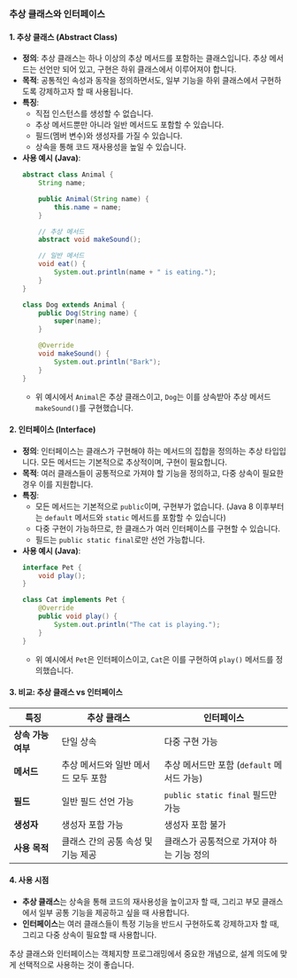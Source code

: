 ### 추상 클래스와 인터페이스

#### 1. 추상 클래스 (Abstract Class)
- **정의**: 추상 클래스는 하나 이상의 추상 메서드를 포함하는 클래스입니다. 추상 메서드는 선언만 되어 있고, 구현은 하위 클래스에서 이루어져야 합니다.
- **목적**: 공통적인 속성과 동작을 정의하면서도, 일부 기능을 하위 클래스에서 구현하도록 강제하고자 할 때 사용됩니다.
- **특징**:
  - 직접 인스턴스를 생성할 수 없습니다.
  - 추상 메서드뿐만 아니라 일반 메서드도 포함할 수 있습니다.
  - 필드(멤버 변수)와 생성자를 가질 수 있습니다.
  - 상속을 통해 코드 재사용성을 높일 수 있습니다.
- **사용 예시 (Java)**:
  ```java
  abstract class Animal {
      String name;

      public Animal(String name) {
          this.name = name;
      }

      // 추상 메서드
      abstract void makeSound();

      // 일반 메서드
      void eat() {
          System.out.println(name + " is eating.");
      }
  }

  class Dog extends Animal {
      public Dog(String name) {
          super(name);
      }

      @Override
      void makeSound() {
          System.out.println("Bark");
      }
  }
  ```
  - 위 예시에서 `Animal`은 추상 클래스이고, `Dog`는 이를 상속받아 추상 메서드 `makeSound()`를 구현했습니다.

#### 2. 인터페이스 (Interface)
- **정의**: 인터페이스는 클래스가 구현해야 하는 메서드의 집합을 정의하는 추상 타입입니다. 모든 메서드는 기본적으로 추상적이며, 구현이 필요합니다.
- **목적**: 여러 클래스들이 공통적으로 가져야 할 기능을 정의하고, 다중 상속이 필요한 경우 이를 지원합니다.
- **특징**:
  - 모든 메서드는 기본적으로 `public`이며, 구현부가 없습니다. (Java 8 이후부터는 `default` 메서드와 `static` 메서드를 포함할 수 있습니다)
  - 다중 구현이 가능하므로, 한 클래스가 여러 인터페이스를 구현할 수 있습니다.
  - 필드는 `public static final`로만 선언 가능합니다.
- **사용 예시 (Java)**:
  ```java
  interface Pet {
      void play();
  }

  class Cat implements Pet {
      @Override
      public void play() {
          System.out.println("The cat is playing.");
      }
  }
  ```
  - 위 예시에서 `Pet`은 인터페이스이고, `Cat`은 이를 구현하여 `play()` 메서드를 정의했습니다.

#### 3. 비교: 추상 클래스 vs 인터페이스
| **특징**               | **추상 클래스**                       | **인터페이스**                      |
|------------------------|---------------------------------------|-------------------------------------|
| **상속 가능 여부**     | 단일 상속                             | 다중 구현 가능                      |
| **메서드**             | 추상 메서드와 일반 메서드 모두 포함   | 추상 메서드만 포함 (`default` 메서드 가능) |
| **필드**               | 일반 필드 선언 가능                   | `public static final` 필드만 가능   |
| **생성자**             | 생성자 포함 가능                      | 생성자 포함 불가                    |
| **사용 목적**          | 클래스 간의 공통 속성 및 기능 제공    | 클래스가 공통적으로 가져야 하는 기능 정의 |

#### 4. 사용 시점
- **추상 클래스**는 상속을 통해 코드의 재사용성을 높이고자 할 때, 그리고 부모 클래스에서 일부 공통 기능을 제공하고 싶을 때 사용합니다.
- **인터페이스**는 여러 클래스들이 특정 기능을 반드시 구현하도록 강제하고자 할 때, 그리고 다중 상속이 필요할 때 사용합니다.

추상 클래스와 인터페이스는 객체지향 프로그래밍에서 중요한 개념으로, 설계 의도에 맞게 선택적으로 사용하는 것이 좋습니다.

